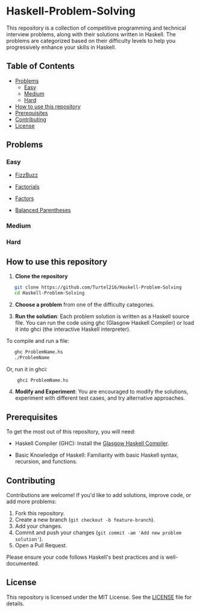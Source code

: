# Haskell-Problem-Solving

This repository is a collection of competitive programming and technical interview problems, along with their solutions written in Haskell. The problems are categorized based on their difficulty levels to help you progressively enhance your skills in Haskell.

## Table of Contents

- [Problems](#problems)
    * [Easy](#easy)
    * [Medium](#medium)
    * [Hard](#hard)
- [How to use this repository](#howto)
- [Prerequisites](#prerequisites)
- [Contributing](#contributing)
- [License](#license)

<a name="problems">

## Problems

<a name="easy">

### Easy

- [FizzBuzz](https://github.com/Turtel216/Haskell-Problem-Solving/blob/main/EASY/FizzBuzz.hs)

- [Factorials](https://github.com/Turtel216/Haskell-Problem-Solving/blob/main/EASY/Factorials.hs)

- [Factors](https://github.com/Turtel216/Haskell-Problem-Solving/blob/main/EASY/Factors.hs)

- [Balanced Parentheses](https://github.com/Turtel216/Haskell-Problem-Solving/blob/main/EASY/BalancedParentheses.hs)

<a name="medium">

### Medium

<a name="hard">

### Hard

<a name="howto">

## How to use this repository

1. **Clone the repository**

```bash
   git clone https://github.com/Turtel216/Haskell-Problem-Solving
   cd Haskell-Problem-Solving
```

2. **Choose a problem** from one of the difficulty categories.

3. **Run the solution**: Each problem solution is written as a Haskell source file. You can run the code using ghc (Glasgow Haskell Compiler) or load it into ghci (the interactive Haskell interpreter).

To compile and run a file:

```bash
   ghc ProblemName.hs
   ./ProblemName
```

Or, run it in ghci:

```bash
    ghci ProblemName.hs
```

4. **Modify and Experiment**: You are encouraged to modify the solutions, experiment with different test cases, and try alternative approaches.

<a name="#prerequisites">

## Prerequisites

To get the most out of this repository, you will need:

- Haskell Compiler (GHC): Install the [Glasgow Haskell Compiler](https://www.haskell.org/downloads/).

- Basic Knowledge of Haskell: Familiarity with basic Haskell syntax, recursion, and functions.

<a name="#contributing">

## Contributing

Contributions are welcome! If you'd like to add solutions, improve code, or add more problems:

1. Fork this repository.
2. Create a new branch (```git checkout -b feature-branch```).
3. Add your changes.
4. Commit and push your changes (```git commit -am 'Add new problem solution'```).
5. Open a Pull Request.

Please ensure your code follows Haskell's best practices and is well-documented.

<a name="#license">

## License

This repository is licensed under the MIT License. See the [LICENSE](https://github.com/Turtel216/Haskell-Problem-Solving/blob/main/LICENSE) file for details.
